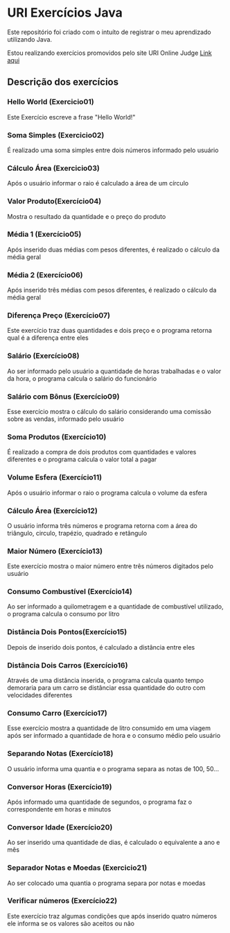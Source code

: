 # URI Exercícios Java
Este repositório foi criado com o intuíto de registrar o meu aprendizado utilizando Java.

Estou realizando exercícios promovidos pelo site URI Online Judge [Link aqui](https://www.urionlinejudge.com.br/judge/)

## Descrição dos exercícios
### Hello World (Exercicio01)
Este Exercício escreve a frase "Hello World!"

### Soma Simples (Exercicio02)
É realizado uma soma simples entre dois números informado pelo usuário

### Cálculo Área (Exercicio03)
Após o usuário informar o raio é calculado a área de um círculo

### Valor Produto(Exercício04)
Mostra o resultado da quantidade e o preço do produto

### Média 1 (Exercício05)
Após inserido duas médias com pesos diferentes, é realizado o cálculo da média geral

### Média 2 (Exercício06)
Após inserido três médias com pesos diferentes, é realizado o cálculo da média geral

### Diferença Preço (Exercício07)
Este exercício traz duas quantidades e dois preço e o programa retorna qual é a diferença entre eles

### Salário (Exercício08)
Ao ser informado pelo usuário a quantidade de horas trabalhadas e o valor da hora, o programa calcula o salário do funcionário

### Salário com Bônus (Exercício09)
Esse exercício mostra o cálculo do salário considerando uma comissão sobre as vendas, informado pelo usuário

### Soma Produtos (Exercício10)
É realizado a compra de dois produtos com quantidades e valores diferentes e o programa calcula o valor total a pagar

### Volume Esfera (Exercício11)
Após o usuário informar o raio o programa calcula o volume da esfera

### Cálculo Área (Exercício12)
O usuário informa três números e programa retorna com a área do triângulo, circulo, trapézio, quadrado e retângulo

### Maior Número (Exercício13)
Este exercício mostra o maior número entre três números digitados pelo usuário

### Consumo Combustível (Exercício14)
Ao ser informado a quilometragem e a quantidade de combustível utilizado, o programa calcula o consumo por litro

### Distância Dois Pontos(Exercício15)
Depois de inserido dois pontos, é calculado a distância entre eles

### Distância Dois Carros (Exercício16)
Através de uma distância inserida, o programa calcula quanto tempo demoraria para um carro se distânciar essa quantidade do outro com velocidades diferentes

### Consumo Carro (Exercício17)
Esse exercício mostra a quantidade de litro consumido em uma viagem após ser informado a quantidade de hora e o consumo médio pelo usuário

### Separando Notas (Exercício18)
O usuário informa uma quantia e o programa separa as notas de 100, 50...

### Conversor Horas (Exercício19)
Após informado uma quantidade de segundos, o programa faz o correspondente em horas e minutos 

### Conversor Idade (Exercício20)
Ao ser inserido uma quantidade de dias, é calculado o equivalente a ano e mês

### Separador Notas e Moedas (Exercicio21)
Ao ser colocado uma quantia o programa separa por notas e moedas

### Verificar números (Exercício22)
Este exercício traz algumas condições que após inserido quatro números ele informa se os valores são aceitos ou não